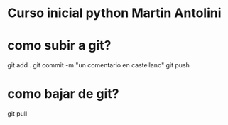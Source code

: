 # Curso inicial python Martin Antolini


# como subir a git? 
 git add . 
 git commit -m "un comentario en castellano"
 git push


 # como bajar de git?
 git pull 
 

